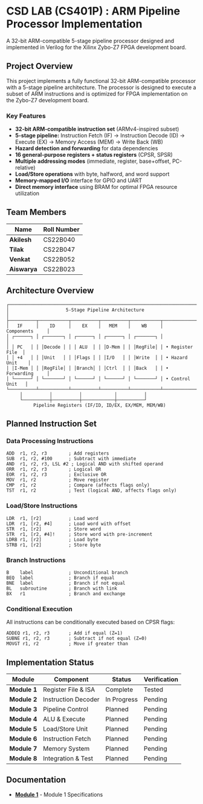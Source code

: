 # CSD LAB (CS401P) : ARM Pipeline Processor Implementation 

A 32-bit ARM-compatible 5-stage pipeline processor designed and implemented in Verilog for the Xilinx Zybo-Z7 FPGA development board.

## Project Overview

This project implements a fully functional 32-bit ARM-compatible processor with a 5-stage pipeline architecture. The processor is designed to execute a subset of ARM instructions and is optimized for FPGA implementation on the Zybo-Z7 development board.

### Key Features

- **32-bit ARM-compatible instruction set** (ARMv4-inspired subset)
- **5-stage pipeline:** Instruction Fetch (IF) → Instruction Decode (ID) → Execute (EX) → Memory Access (MEM) → Write Back (WB)
- **Hazard detection and forwarding** for data dependencies
- **16 general-purpose registers + status registers** (CPSR, SPSR)
- **Multiple addressing modes** (immediate, register, base+offset, PC-relative)
- **Load/Store operations** with byte, halfword, and word support
- **Memory-mapped I/O** interface for GPIO and UART
- **Direct memory interface** using BRAM for optimal FPGA resource utilization

## Team Members

| Name | Roll Number |
|------|------------|
| **Akilesh** | CS22B040 |
| **Tilak** | CS22B047 | 
| **Venkat** | CS22B052 |
| **Aiswarya** | CS22B023 |

## Architecture Overview

```
┌───────────────────────────────────────────────────────────────────────────┐
│                     5-Stage Pipeline Architecture                         │
├──────────┬───────────┬──────────┬──────────┬───────────┬──────────────────┤
│   IF     │    ID     │    EX    │   MEM    │    WB     │   Components     │
│ ┌──────┐ │ ┌───────┐ │ ┌──────┐ │ ┌──────┐ │ ┌───────┐ │                  │
│ │ PC   │ │ │Decode │ │ │ ALU  │ │ │D-Mem │ │ │RegFile│ │ • Register File  │
│ │ +4   │ │ │Unit   │ │ │Flags │ │ │I/O   │ │ │Write  │ │ • Hazard Unit    │
│ │I-Mem │ │ │RegFile│ │ │Branch│ │ │Ctrl  │ │ │Back   │ │ • Forwarding     │
│ └──────┘ │ └───────┘ │ └──────┘ │ └──────┘ │ └───────┘ │ • Control Unit   │
└──────────┴───────────┴──────────┴──────────┴───────────┴──────────────────┘
     │          │          │            │          │
     └──────────┼──────────┼────────────┼──────────┘
          Pipeline Registers (IF/ID, ID/EX, EX/MEM, MEM/WB)
```

## Planned Instruction Set

### Data Processing Instructions
```assembly
ADD  r1, r2, r3        ; Add registers
SUB  r1, r2, #100      ; Subtract with immediate
AND  r1, r2, r3, LSL #2 ; Logical AND with shifted operand
ORR  r1, r2, r3        ; Logical OR
EOR  r1, r2, r3        ; Exclusive OR
MOV  r1, r2            ; Move register
CMP  r1, r2            ; Compare (affects flags only)
TST  r1, r2            ; Test (logical AND, affects flags only)
```

### Load/Store Instructions
```assembly
LDR  r1, [r2]          ; Load word
LDR  r1, [r2, #4]      ; Load word with offset
STR  r1, [r2]          ; Store word  
STR  r1, [r2, #4]!     ; Store word with pre-increment
LDRB r1, [r2]          ; Load byte
STRB r1, [r2]          ; Store byte
```

### Branch Instructions
```assembly
B    label             ; Unconditional branch
BEQ  label             ; Branch if equal
BNE  label             ; Branch if not equal
BL   subroutine        ; Branch with link
BX   r1                ; Branch and exchange
```

### Conditional Execution
All instructions can be conditionally executed based on CPSR flags:
```assembly
ADDEQ r1, r2, r3       ; Add if equal (Z=1)
SUBNE r1, r2, r3       ; Subtract if not equal (Z=0)
MOVGT r1, r2           ; Move if greater than
```

## Implementation Status

| Module | Component | Status | Verification |
|--------|-----------|--------|--------------|
| **Module 1** | Register File & ISA | Complete |  Tested |
| **Module 2** | Instruction Decoder |  In Progress |  Pending |
| **Module 3** | Pipeline Control |  Planned |  Pending |
| **Module 4** | ALU & Execute |  Planned |  Pending |
| **Module 5** | Load/Store Unit |  Planned |  Pending |
| **Module 6** | Instruction Fetch |  Planned |  Pending |
| **Module 7** | Memory System |  Planned |  Pending |
| **Module 8** | Integration & Test |  Planned |  Pending |

## Documentation

- [**Module 1**](https://docs.google.com/document/d/1V2ExKlazTVMAgaIZj6pLaYQdCW4eW_aBg_MQCaqPaZ8/edit?usp=sharing) - Module 1 Specifications
